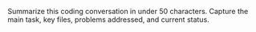 Summarize this coding conversation in under 50 characters. Capture the main task, key files, problems addressed, and current status.
